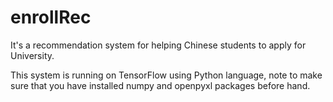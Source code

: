 # enrollRec

It's a recommendation system for helping Chinese students to apply for University.

This system is running on TensorFlow using Python language, note to make sure that you have installed numpy and openpyxl packages before hand.
